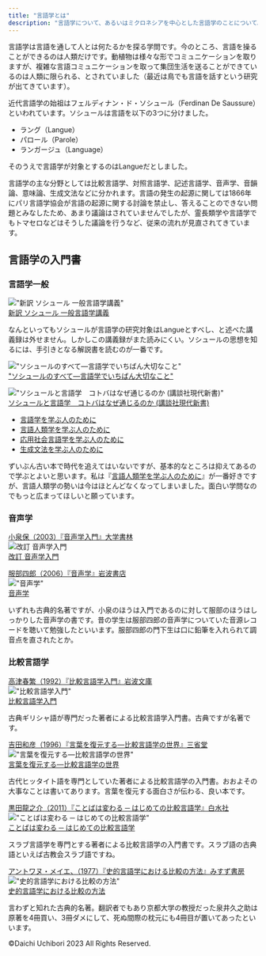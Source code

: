 ```yaml
---
title: "言語学とは"
description: "言語学について、あるいはミクロネシアを中心とした言語学のことについて。"
---
```


言語学は言語を通して人とは何たるかを探る学問です。今のところ、言語を操ることができるのは人類だけです。動植物は様々な形でコミュニケーションを取りますが、複雑な言語コミュニケーションを取って集団生活を送ることができているのは人類に限られる、とされていました（最近は鳥でも言語を話すという研究が出てきています）。

近代言語学の始祖はフェルディナン・ド・ソシュール（Ferdinan De Saussure）といわれています。ソシュールは言語を以下の3つに分けました。

- ラング（Langue）
- パロール（Parole）
- ランガージュ（Language）

そのうえで言語学が対象とするのはLangueだとしました。

言語学の主な分野としては比較言語学、対照言語学、記述言語学、音声学、音韻論、意味論、生成文法などに分かれます。言語の発生の起源に関しては1866年にパリ言語学協会が言語の起源に関する討論を禁止し、答えることのできない問題とみなしたため、あまり議論はされていませんでしたが、霊長類学や言語学でもトマセロなどはそうした議論を行うなど、従来の流れが見直されてきています。

## 言語学の入門書
### 言語学一般

!["新訳 ソシュール 一般言語学講義"](https://ws-fe.amazon-adsystem.com/widgets/q?_encoding=UTF8&MarketPlace=JP&ASIN=4327378224&ServiceVersion=20070822&ID=AsinImage&WS=1&Format=_SL250_&tag=dai5986-22 "新訳 ソシュール 一般言語学講義")  
[新訳 ソシュール 一般言語学講義](https://www.amazon.co.jp/gp/product/4327378224/ref=as_li_tl?ie=UTF8&camp=247&creative=1211&creativeASIN=4327378224&linkCode=as2&tag=dai5986-22&linkId=083460375905e58a6e6dca55fe05516e)

なんといってもソシュールが言語学の研究対象はLangueとすべし、と述べた講義録は外せません。しかしこの講義録がまた読みにくい。ソシュールの思想を知るには、手引きとなる解説書を読むのが一番です。

!["ソシュールのすべて―言語学でいちばん大切なこと"](https://ws-fe.amazon-adsystem.com/widgets/q?_encoding=UTF8&MarketPlace=JP&ASIN=4327376914&ServiceVersion=20070822&ID=AsinImage&WS=1&Format=_SL250_&tag=dai5986-22)  
["ソシュールのすべて―言語学でいちばん大切なこと"](https://www.amazon.co.jp/gp/product/4327376914/ref=as_li_tl?ie=UTF8&camp=247&creative=1211&creativeASIN=4327376914&linkCode=as2&tag=dai5986-22&linkId=b76efffe98172af7e9eb6d35f13602d3 "ソシュールのすべて―言語学でいちばん大切なこと")

!["ソシュールと言語学　コトバはなぜ通じるのか (講談社現代新書)"](https://ws-fe.amazon-adsystem.com/widgets/q?_encoding=UTF8&MarketPlace=JP&ASIN=B00UTD8EGA&ServiceVersion=20070822&ID=AsinImage&WS=1&Format=_SL250_&tag=dai5986-22 "ソシュールと言語学　コトバはなぜ通じるのか (講談社現代新書)")  
[ソシュールと言語学　コトバはなぜ通じるのか (講談社現代新書)](https://www.amazon.co.jp/gp/product/B00UTD8EGA/ref=as_li_tl?ie=UTF8&camp=247&creative=1211&creativeASIN=B00UTD8EGA&linkCode=as2&tag=dai5986-22&linkId=574b4b759d60ef1b15cf2de3bb7fce09)


- [言語学を学ぶ人のために](https://amzn.to/3AKxdp7)
- [言語人類学を学ぶ人のために](https://amzn.to/3iKyshU)
- [応用社会言語学を学ぶ人のために](https://amzn.to/3fZxkoS)
- [生成文法を学ぶ人のために](https://amzn.to/37EiuPN)

ずいぶん古い本で時代を追えてはいないですが、基本的なところは抑えてあるので学ぶとよいと思います。私は『[言語人類学を学ぶ人のために](https://amzn.to/3iKyshU)』が一番好きですが、言語人類学の勢いは今はほとんどなくなってしまいました。面白い学問なのでもっと広まってほしいと願っています。

### 音声学
[小泉保（2003）『音声学入門』大学書林](https://amzn.to/3iL8MBx)  
![改訂 音声学入門](https://ws-fe.amazon-adsystem.com/widgets/q?_encoding=UTF8&MarketPlace=JP&ASIN=4475018633&ServiceVersion=20070822&ID=AsinImage&WS=1&Format=_SL250_&tag=dai5986-22 "改訂 音声学入門")  
[改訂 音声学入門](https://amzn.to/3iL8MBx)

[服部四郎（2006）『音声学』岩波書店](https://amzn.to/37KivBL)  
!["音声学"](https://ws-fe.amazon-adsystem.com/widgets/q?_encoding=UTF8&MarketPlace=JP&ASIN=4007303908&ServiceVersion=20070822&ID=AsinImage&WS=1&Format=_SL250_&tag=dai5986-22 "音声学")  
[音声学](https://amzn.to/37KivBL)

いずれも古典的名著ですが、小泉のほうは入門であるのに対して服部のほうはしっかりした音声学の書です。昔の学生は服部四郎の音声学についていた音源レコードを聴いて勉強したといいます。服部四郎の門下生は口に鉛筆を入れられて調音点を直されたとか。

### 比較言語学
[高津春繁（1992）『比較言語学入門』岩波文庫](https://amzn.to/3BALRj5)  
!["比較言語学入門"](https://ws-fe.amazon-adsystem.com/widgets/q?_encoding=UTF8&MarketPlace=JP&ASIN=4003367618&ServiceVersion=20070822&ID=AsinImage&WS=1&Format=_SL250_&tag=dai5986-22 "比較言語学入門")  
[比較言語学入門](https://amzn.to/3BALRj5)  

古典ギリシャ語が専門だった著者による比較言語学入門書。古典ですが名著です。

[吉田和彦（1996）『言葉を復元する―比較言語学の世界』三省堂](https://amzn.to/3DHUx9d)  
!["言葉を復元する―比較言語学の世界"](https://ws-fe.amazon-adsystem.com/widgets/q?_encoding=UTF8&MarketPlace=JP&ASIN=4385357145&ServiceVersion=20070822&ID=AsinImage&WS=1&Format=_SL250_&tag=dai5986-22)  
[言葉を復元する―比較言語学の世界](https://amzn.to/3DHUx9d)

古代ヒッタイト語を専門としていた著者による比較言語学の入門書。おおよその大事なことは書いてあります。言葉を復元する面白さが伝わる、良い本です。

[黒田龍之介（2011）『ことばは変わる ─ はじめての比較言語学』白水社](https://amzn.to/38FOeVb)  
!["ことばは変わる ─ はじめての比較言語学"](https://ws-fe.amazon-adsystem.com/widgets/q?_encoding=UTF8&MarketPlace=JP&ASIN=4560085811&ServiceVersion=20070822&ID=AsinImage&WS=1&Format=_SL250_&tag=dai5986-22 "ことばは変わる ─ はじめての比較言語学")  
[ことばは変わる ─ はじめての比較言語学](https://amzn.to/38FOeVb)

スラブ言語学を専門とする著者による比較言語学の入門書です。スラブ語の古典語といえば古教会スラブ語ですね。

[アントワヌ・メイエ、（1977）『史的言語学における比較の方法』みすず書房](https://www.amazon.co.jp/gp/product/B000J8V7WS/ref=as_li_tl?ie=UTF8&camp=247&creative=1211&creativeASIN=B000J8V7WS&linkCode=as2&tag=dai5986-22&linkId=b883c931bcf6e376d9236ef3c46328bc)  
!["史的言語学における比較の方法"](https://ws-fe.amazon-adsystem.com/widgets/q?_encoding=UTF8&MarketPlace=JP&ASIN=B000J8V7WS&ServiceVersion=20070822&ID=AsinImage&WS=1&Format=_SL250_&tag=dai5986-22 "史的言語学における比較の方法")  
[史的言語学における比較の方法](https://www.amazon.co.jp/gp/product/B000J8V7WS/ref=as_li_tl?ie=UTF8&camp=247&creative=1211&creativeASIN=B000J8V7WS&linkCode=as2&tag=dai5986-22&linkId=b883c931bcf6e376d9236ef3c46328bc)

言わずと知れた古典的名著。翻訳者でもあり京都大学の教授だった泉井久之助は原著を4冊買い、3冊ダメにして、死ぬ間際の枕元にも4冊目が置いてあったといいます。

©Daichi Uchibori 2023 All Rights Reserved.